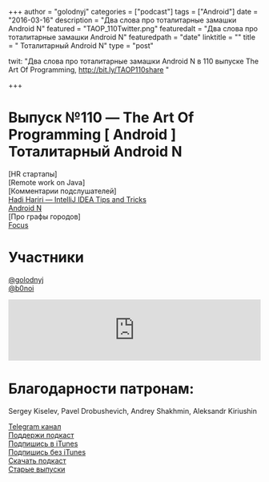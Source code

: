 +++
author = "golodnyj"
categories = ["podcast"]
tags = ["Android"]
date = "2016-03-16"
description = "Два слова про тоталитарные замашки Android N"
featured = "TAOP_110Twitter.png"
featuredalt = "Два слова про тоталитарные замашки Android N"
featuredpath = "date"
linktitle = ""
title = " Тоталитарный Android N"
type = "post"

twit: "Два слова про тоталитарные замашки Android N в 110 выпуске The Art Of Programming, http://bit.ly/TAOP110share "

+++
# Выпуск №110 — The Art Of Programming [ Android ] Тоталитарный Android N

[HR cтартапы]  
[Remote work on Java]  
[Комментарии подслушателей]  
[Hadi Hariri — IntelliJ IDEA Tips and Tricks](http://bit.ly/TAOP110ideatt)  
[Android N](http://bit.ly/TAOP110android)  
[Про графы городов]  
[Focus](http://bit.ly/TAOP110focus)  

# Участники
[@golodnyj](https://twitter.com/golodnyj/)  
[@b0noi](https://twitter.com/b0noi)  

<iframe title="Выпуск №110 — The Art Of Programming [ Android ] Тоталитарный Android N" src="https://www.podbean.com/media/player/yy32p-5d9440-pb?from=share&skin=1&share=1&fonts=Helvetica&download=1&version=1&skin=1&btn-skin=107" height="122" width="100%" style="border: none;" scrolling="no" data-name="pb-iframe-player"></iframe>

# Благодарности патронам: 
Sergey Kiselev, Pavel Drobushevich, Andrey Shakhmin, Aleksandr Kiriushin

[Telegram канал](http://bit.ly/taoplive)  
[Поддержи подкаст](http://bit.ly/TAOPpatron)  
[Подпишись в iTunes](http://bit.ly/TAOPiTunes)  
[Подпишись без iTunes](http://bit.ly/TAOPrss)   
[Скачать подкаст](http://bit.ly/TAOP110mp3)  
[Старые выпуски](http://bit.ly/oldtaop)